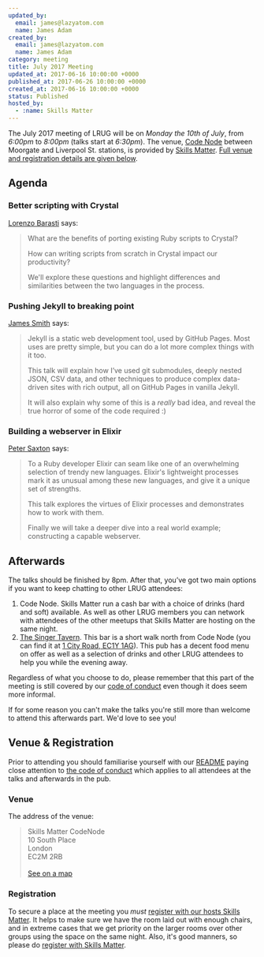 ```yaml
---
updated_by:
  email: james@lazyatom.com
  name: James Adam
created_by:
  email: james@lazyatom.com
  name: James Adam
category: meeting
title: July 2017 Meeting
updated_at: 2017-06-16 10:00:00 +0000
published_at: 2017-06-26 10:00:00 +0000
created_at: 2017-06-16 10:00:00 +0000
status: Published
hosted_by:
  - :name: Skills Matter
---
```


The July 2017 meeting of LRUG will be on *Monday the 10th of July*,
from _6:00pm_ to _8:00pm_ (talks start at _6:30pm_).  The venue, [Code
Node](https://skillsmatter.com/locations/264-skills-matter-codenode) between
Moorgate and Liverpool St. stations, is provided by [Skills
Matter](http://www.skillsmatter.com).  [Full venue and registration details are
given below](#july17registration).

Agenda
------

### Better scripting with Crystal

[Lorenzo Barasti](https://twitter.com/lbarasti) says:

> What are the benefits of porting existing Ruby scripts to Crystal?
>
> How can writing scripts from scratch in Crystal impact our productivity?
>
> We'll explore these questions and highlight differences and similarities between the two languages in the process.

### Pushing Jekyll to breaking point

[James Smith](https://twitter.com/floppy) says:

> Jekyll is a static web development tool, used by GitHub Pages. Most uses are pretty simple, but you can do a lot more complex things with it too.
>
> This talk will explain how I’ve used git submodules, deeply nested JSON, CSV data, and other techniques to produce complex data-driven sites with rich output, all on GitHub Pages in vanilla Jekyll.
>
> It will also explain why some of this is a *really* bad idea, and reveal the true horror of some of the code required :)

### Building a webserver in Elixir

[Peter Saxton](https://twitter.com/crowdhailer) says:

> To a Ruby developer Elixir can seam like one of an overwhelming selection of trendy new languages. Elixir's lightweight processes mark it as unusual among these new languages, and give it a unique set of strengths.
>
> This talk explores the virtues of Elixir processes and demonstrates how to work with them.
>
> Finally we will take a deeper dive into a real world example; constructing a capable webserver.

Afterwards
----------

The talks should be finished by 8pm. After that, you’ve got two main options if
you want to keep chatting to other LRUG attendees:

1. Code Node.  Skills Matter run a cash bar with a
   choice of drinks (hard and soft) available.  As well as other LRUG members
   you can network with attendees of the other meetups that Skills Matter are
   hosting on the same night.
2. [The Singer Tavern](http://singertavern.com/).  This bar is a short walk
   north from Code Node (you can find it at [1 City Road, EC1Y
   1AG](https://goo.gl/maps/w9kPu)).  This pub has a decent food menu on offer
   as well as a selection of drinks and other LRUG attendees to help you
   while the evening away.

Regardless of what you choose to do, please remember that this part of the
meeting is still covered by our [code of
conduct](http://readme.lrug.org/#code-of-conduct) even though it does seem more
informal.

If for some reason you can't make the talks you're still more than welcome to
attend this afterwards part.  We'd love to see you!

Venue & Registration <a name="july17registration">&nbsp;</a>
-----------------------------------------------------------

Prior to attending you should familiarise yourself with our
[README](http://readme.lrug.org/) paying close attention to [the code of
conduct](http://readme.lrug.org/#code-of-conduct) which applies to
all attendees at the talks and afterwards in the pub.

### Venue

The address of the venue:

> Skills Matter CodeNode<br/>10 South Place<br/>London<br/>EC2M 2RB<br/><br/>[See on a map](https://goo.gl/maps/ONJT4)

### Registration

To secure a place at the meeting you *must* [register with our hosts
Skills Matter][skills-matter-event].  It helps to
make sure we have the room laid out with enough chairs, and in extreme cases
that we get priority on the larger rooms over other groups using the space on
the same night.  Also, it's good manners, so please do [register with Skills
Matter][skills-matter-event].


[skills-matter-event]: https://skillsmatter.com/meetups/9739-lrug-july-meetup
